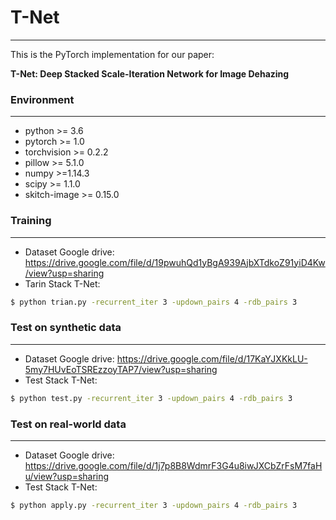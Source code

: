 # T-Net #
----------
This is the PyTorch implementation for our paper:

**T-Net: Deep Stacked Scale-Iteration Network for Image Dehazing**

### Environment ###
----------
- python >= 3.6
- pytorch >= 1.0
- torchvision >= 0.2.2
- pillow >= 5.1.0
- numpy >=1.14.3
- scipy >= 1.1.0
- skitch-image >= 0.15.0

### Training ###
----------
- Dataset Google drive: https://drive.google.com/file/d/19pwuhQd1yBgA939AjbXTdkoZ91yiD4Kw/view?usp=sharing
- Tarin Stack T-Net:
```bash
$ python trian.py -recurrent_iter 3 -updown_pairs 4 -rdb_pairs 3
```

### Test on synthetic data ###
----------
- Dataset Google drive: https://drive.google.com/file/d/17KaYJXKkLU-5my7HUvEoTSREzzoyTAP7/view?usp=sharing
- Test Stack T-Net:
```bash
$ python test.py -recurrent_iter 3 -updown_pairs 4 -rdb_pairs 3
```

### Test on real-world data ###
----------
- Dataset Google drive: https://drive.google.com/file/d/1j7p8B8WdmrF3G4u8iwJXCbZrFsM7faHu/view?usp=sharing
- Test Stack T-Net:
```bash
$ python apply.py -recurrent_iter 3 -updown_pairs 4 -rdb_pairs 3
```
